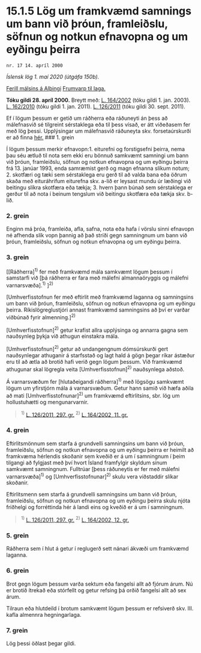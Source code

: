 # 15.1.5 Lög um framkvæmd samnings um bann við þróun, framleiðslu, söfnun og notkun efnavopna og um eyðingu þeirra

`nr. 17 14. apríl 2000`

_Íslensk lög 1. maí 2020 (útgáfa 150b)._

[Ferill málsins á Alþingi](https://www.althingi.is/thingstorf/thingmalalistar-eftir-thingum/ferill/?ltg=125&mnr=267)
[Frumvarp til laga.](https://www.althingi.is/altext/125/s/0350.html)

**Tóku gildi 28. apríl 2000.**
Breytt með:
[L. 164/2002](https://althingi.is/altext/stjt/2002.164.html) (tóku gildi 1. jan. 2003).
[L. 162/2010](https://althingi.is/altext/stjt/2010.162.html) (tóku gildi 1. jan. 2011).
[L. 126/2011](https://althingi.is/altext/stjt/2011.126.html) (tóku gildi 30. sept. 2011).

Ef í lögum þessum er getið um ráðherra eða ráðuneyti án þess að málefnasvið sé tilgreint sérstaklega eða til þess vísað, er átt viðeðasem fer með lög þessi. Upplýsingar um málefnasvið ráðuneyta skv. forsetaúrskurði er að finna [hér.](2018119.md) ### 1. grein



Í lögum þessum merkir efnavopn:1. eiturefni og forstigsefni þeirra, nema þau séu ætluð til nota sem ekki eru bönnuð samkvæmt samningi um bann við þróun, framleiðslu, söfnun og notkun efnavopna og um eyðingu þeirra frá 13. janúar 1993, enda samræmist gerð og magn efnanna slíkum notum;
2. skotfæri og tæki sem sérstaklega eru gerð til að valda bana eða öðrum skaða með eituráhrifum eiturefna skv. a-lið er leysast mundu úr læðingi við beitingu slíkra skotfæra eða tækja;
3. hvern þann búnað sem sérstaklega er gerður til að nota í beinum tengslum við beitingu skotfæra eða tækja skv. b-lið.

### 2. grein



Enginn má þróa, framleiða, afla, safna, nota eða hafa í vörslu sinni efnavopn né afhenda slík vopn þannig að það stríði gegn samningnum um bann við þróun, framleiðslu, söfnun og notkun efnavopna og um eyðingu þeirra.

### 3. grein



[[Ráðherra]<sup>1)</sup> fer með framkvæmd mála samkvæmt lögum þessum í samstarfi við [þá ráðherra er fara með málefni almannaöryggis og málefni varnarsvæða].<sup>1)</sup> ]<sup>2)</sup> 

[Umhverfisstofnun fer með eftirlit með framkvæmd laganna og samningsins um bann við þróun, framleiðslu, söfnun og notkun efnavopna og um eyðingu þeirra. Ríkislögreglustjóri annast framkvæmd samningsins að því er varðar viðbúnað fyrir almenning.]<sup>2)</sup> 

[Umhverfisstofnun]<sup>2)</sup> getur krafist allra upplýsinga og annarra gagna sem nauðsynleg þykja við athugun einstakra mála.

[Umhverfisstofnun]<sup>2)</sup> getur að undangengnum dómsúrskurði gert nauðsynlegar athuganir á starfsstað og lagt hald á gögn þegar ríkar ástæður eru til að ætla að brotið hafi verið gegn lögum þessum. Við framkvæmd athugunar skal lögregla veita [Umhverfisstofnun]<sup>2)</sup> nauðsynlega aðstoð.

Á varnarsvæðum fer [hlutaðeigandi ráðherra]<sup>1)</sup> með lögsögu samkvæmt lögum um yfirstjórn mála á varnarsvæðum. Getur hann samið við hæfa aðila að mati [Umhverfisstofnunar]<sup>2)</sup> um framkvæmd eftirlitsins, sbr. lög um hollustuhætti og mengunarvarnir.

> <sup>1)</sup> [L. 126/2011, 297. gr.](https://althingi.is/altext/stjt/2011.126.html) <sup>2)</sup> [L. 164/2002, 11. gr.](https://althingi.is/altext/stjt/2002.164.html)

### 4. grein



Eftirlitsmönnum sem starfa á grundvelli samningsins um bann við þróun, framleiðslu, söfnun og notkun efnavopna og um eyðingu þeirra er heimilt að framkvæma hérlendis skoðanir sem kveðið er á um í samningnum í þeim tilgangi að fylgjast með því hvort Ísland framfylgir skyldum sínum samkvæmt samningnum. Fulltrúar [þess ráðuneytis er fer með málefni varnarsvæða]<sup>1)</sup> og [Umhverfisstofnunar]<sup>2)</sup> skulu vera viðstaddir slíkar skoðanir.

Eftirlitsmenn sem starfa á grundvelli samningsins um bann við þróun, framleiðslu, söfnun og notkun efnavopna og um eyðingu þeirra skulu njóta friðhelgi og forréttinda hér á landi eins og kveðið er á um í samningnum.

> <sup>1)</sup> [L. 126/2011, 297. gr.](https://althingi.is/altext/stjt/2011.126.html) <sup>2)</sup> [L. 164/2002, 12. gr.](https://althingi.is/altext/stjt/2002.164.html)

### 5. grein



Ráðherra sem í hlut á getur í reglugerð sett nánari ákvæði um framkvæmd laganna.

### 6. grein



Brot gegn lögum þessum varða sektum eða fangelsi allt að fjórum árum. Nú er brotið ítrekað eða stórfellt og getur refsing þá orðið fangelsi allt að sex árum.

Tilraun eða hlutdeild í brotum samkvæmt lögum þessum er refsiverð skv. III. kafla almennra hegningarlaga.

### 7. grein



Lög þessi öðlast þegar gildi.
